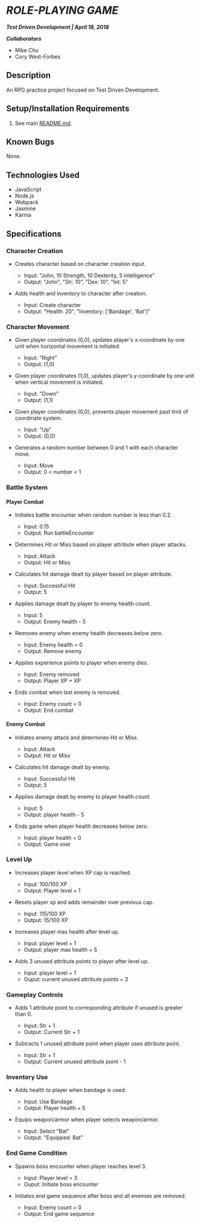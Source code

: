# _ROLE-PLAYING GAME_

***Test Driven Development | April 18, 2018***

***Collaborators***

- Mike Chu
- Cory West-Forbes

## Description

An RPG practice project focused on Test Driven Development.

## Setup/Installation Requirements

1. See main [README.md](../README.md).

## Known Bugs

None.

## Technologies Used

- JavaScript
- Node.js
- Webpack
- Jasmine
- Karma

## Specifications

### Character Creation

- Creates character based on character creation input.

    - Input: "John, 10 Strength, 10 Dexterity, 5 Intelligence"
    - Output: "John", "Str: 10", "Dex: 10", "Int: 5"

- Adds health and inventory to character after creation.

    - Input: Create character
    - Output: "Health: 20", "Inventory: ['Bandage', 'Bat']"

### Character Movement

- Given player coordinates (0,0), updates player's x-coordinate by one unit when horizontal movement is initiated.

    - Input: "Right"
    - Output: (1,0)

- Given player coordinates (1,0), updates player's y-coordinate by one unit when vertical movement is initiated.

    - Input: "Down"
    - Output: (1,1)

- Given player coordinates (0,0), prevents player movement past limit of coordinate system.

    - Input: "Up"
    - Output: (0,0)

- Generates a random number between 0 and 1 with each character move.

    - Input: Move
    - Output: 0 < number < 1

### Battle System

#### Player Combat

- Initiates battle encounter when random number is less than 0.2.

  - Input: 0.15
  - Output: Run battleEncounter

- Determines Hit or Miss based on player attribute when player attacks.

  - Input: Attack
  - Output: Hit or Miss

- Calculates hit damage dealt by player based on player attribute.

  - Input: Successful Hit
  - Output: 5

- Applies damage dealt by player to enemy health count.

  - Input: 5
  - Output: Enemy health - 5

- Removes enemy when enemy health decreases below zero.

  - Input: Enemy health = 0
  - Output: Remove enemy

- Applies experience points to player when enemy dies.

  - Input: Enemy removed
  - Output: Player XP + XP

- Ends combat when last enemy is removed.

  - Input: Enemy count = 0
  - Output: End combat

#### Enemy Combat

- Initiates enemy attack and determines Hit or Miss.

  - Input: Attack
  - Output: Hit or Miss

- Calculates hit damage dealt by enemy.

  - Input: Successful Hit
  - Output: 5

- Applies damage dealt by enemy to player health count.

  - Input: 5
  - Output: player health - 5

- Ends game when player health decreases below zero.

  - Input: player health = 0
  - Output: Game over

### Level Up

- Increases player level when XP cap is reached.

  - Input: 100/100 XP
  - Output: Player level + 1

- Resets player xp and adds remainder over previous cap.

  - Input: 115/100 XP
  - Output: 15/100 XP

- Increases player max health after level up.

  - Input: player level + 1
  - Output: player max health + 5

- Adds 3 unused attribute points to player after level up.

  - Input: player level + 1
  - Ouput: current unused attribute points + 3

### Gameplay Controls

- Adds 1 attribute point to corresponding attribute if unused is greater than 0.

  - Input: Str + 1
  - Output: Current Str + 1

- Subtracts 1 unused attribute point when player uses attribute point.

  - Input: Str + 1
  - Output: Current unused attribute point - 1

### Inventory Use

- Adds health to player when bandage is used.

  - Input: Use Bandage
  - Output: Player health + 5

- Equips weapon/armor when player selects weapon/armor.

  - Input: Select "Bat"
  - Output: "Equipped: Bat"

### End Game Condition

- Spawns boss encounter when player reaches level 3.

  - Input: Player level = 3
  - Ouput: Initiate boss encounter

- Initiates end game sequence after boss and all enemies are removed.

  - Input: Enemy count = 0
  - Output: End game sequence
